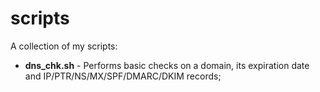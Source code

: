 # scripts
A collection of my scripts:

- **dns_chk.sh** - Performs basic checks on a domain, its expiration date and IP/PTR/NS/MX/SPF/DMARC/DKIM records;
